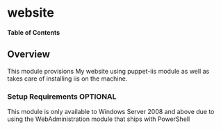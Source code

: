 # website

#### Table of Contents

## Overview

This module provisions My website using puppet-iis module as well as takes care of installing iis on the machine.

### Setup Requirements **OPTIONAL**

This module is only available to Windows Server 2008 and above due to using the WebAdministration module that ships with PowerShell

